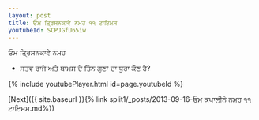 ```yaml
---
layout: post
title: ਓਮ ਤ੍ਰਿਸਨਕਾਵੇ ਨਮਹ ੧੧ ਟਾਇਮਸ
youtubeId: SCPJGfU65iw
---
```

 
 
 ਓਮ ਤ੍ਰਿਸਨਕਾਵੇ ਨਮਹ  
 
 -  ਸਤਵ ਰਾਜੇ ਅਤੇ ਥਾਮਸ ਦੇ ਤਿੰਨ ਗੁਣਾਂ ਦਾ ਧੁਰਾ ਕੌਣ ਹੈ? 
 
  
 
  
 
 
 
 
 
 


{% include youtubePlayer.html id=page.youtubeId %}
 
[Next]({{ site.baseurl }}{% link  split1/_posts/2013-09-16-ਓਮ ਕਪਾਲੀਨੇ ਨਮਹ ੧੧ ਟਾਇਮਸ.md%})
 
